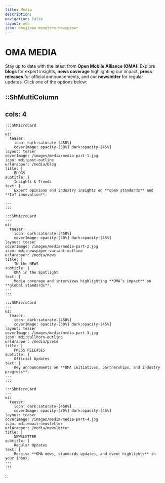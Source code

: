 ```yaml
---
title: Media
description:
navigation: false
layout: web
icon: emojione-monotone:newspaper
---
```


# OMA MEDIA

Stay up to date with the latest from **Open Mobile Alliance (OMA)**! Explore **blogs** for expert insights, **news coverage** highlighting our impact, **press releases** for official announcements, and our **newsletter** for regular updates. Click one of the options below:

::ShMultiColumn
---
cols: 4
---

    :::ShMicroCard
    ---
    ui:
      teaser:
        icon: dark:saturate-[450%]
        coverImage: opacity-[30%] dark:opacity-[45%]
    layout: teaser    
    coverImage: /images/media/media-part-1.jpg
    icon: mdi:post-outline
    urlWrapper: /media/blog
    title: |
        BLOGS
    subtitle: |
        Insights & Trends
    text: |
        Expert opinions and industry insights on **open standards** and **IoT innovation**.

    ---
    :::

    :::ShMicroCard
    ---
    ui:
      teaser:
        icon: dark:saturate-[450%]
        coverImage: opacity-[30%] dark:opacity-[45%]
    layout: teaser    
    coverImage: /images/media/media-part-2.jpg
    icon: mdi:newspaper-variant-outline
    urlWrapper: /media/news
    title: |
        IN the NEWS 
    subtitle: |
        OMA in the Spotlight
    text: |
        Media coverage and interviews highlighting **OMA’s impact** on **global standards**.
    ---
    :::

    :::ShMicroCard
    ---
    ui:
      teaser:
        icon: dark:saturate-[450%]
        coverImage: opacity-[30%] dark:opacity-[45%]
    layout: teaser    
    coverImage: /images/media/media-part-3.jpg
    icon: mdi:bullhorn-outline
    urlWrapper: /media/press
    title: |
        PRESS RELEASES
    subtitle: |
        Official Updates
    text: |
        Key announcements on **OMA initiatives, partnerships, and industry progress**.
    ---
    :::

    :::ShMicroCard
    ---
    ui:
      teaser:
        icon: dark:saturate-[450%]
        coverImage: opacity-[30%] dark:opacity-[45%]
    layout: teaser    
    coverImage: /images/media/media-part-4.jpg
    icon: mdi:email-newsletter
    urlWrapper: /media/newsletter
    title: |
        NEWSLETTER
    subtitle: |
        Regular Updates
    text: |
        Receive **OMA news, standards updates, and event highlights** in your inbox.
    ---
    :::

::